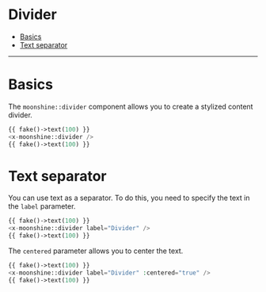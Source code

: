 # Divider

- [Basics](#basics)
- [Text separator](#text)

---

<a name="basics"></a>
# Basics

The `moonshine::divider` component allows you to create a stylized content divider.

```php
{{ fake()->text(100) }}
<x-moonshine::divider />
{{ fake()->text(100) }}
```

<a name="text"></a>
# Text separator

You can use text as a separator. To do this, you need to specify the text in the `label` parameter.

```php
{{ fake()->text(100) }}
<x-moonshine::divider label="Divider" />
{{ fake()->text(100) }}
```

The `centered` parameter allows you to center the text.

```php
{{ fake()->text(100) }}
<x-moonshine::divider label="Divider" :centered="true" />
{{ fake()->text(100) }}
```
